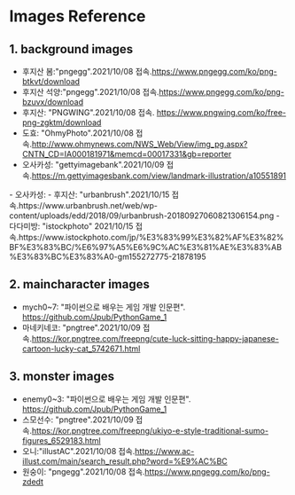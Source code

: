 # Images Reference
## 1. background images
- 후지산 봄:"pngegg".2021/10/08 접속.https://www.pngegg.com/ko/png-btkvt/download
- 후지산 석양:"pngegg".2021/10/08 접속.https://www.pngegg.com/ko/png-bzuvx/download
- 후지산: "PNGWING".2021/10/08 접속. https://www.pngwing.com/ko/free-png-zgktm/download
- 도효: "OhmyPhoto".2021/10/08 접속.http://www.ohmynews.com/NWS_Web/View/img_pg.aspx?CNTN_CD=IA000181971&memcd=00017331&gb=reporter
- 오사카성: "gettyimagebank".2021/10/09 접속.https://m.gettyimagesbank.com/view/landmark-illustration/a10551891

<Final image>
- 오사카성: 
- 후지산: "urbanbrush".2021/10/15 접속.https://www.urbanbrush.net/web/wp-content/uploads/edd/2018/09/urbanbrush-20180927060821306154.png 
- 다다미방: "istockphoto" 2021/10/15 접속.https://www.istockphoto.com/jp/%E3%83%99%E3%82%AF%E3%82%BF%E3%83%BC/%E6%97%A5%E6%9C%AC%E3%81%AE%E3%83%AB%E3%83%BC%E3%83%A0-gm155272775-21878195

## 2. maincharacter images
- mych0~7: "파이썬으로 배우는 게임 개발 인문편". https://github.com/Jpub/PythonGame_1
- 마네키네코: "pngtree".2021/10/09 접속.https://kor.pngtree.com/freepng/cute-luck-sitting-happy-japanese-cartoon-lucky-cat_5742671.html

## 3. monster images
- enemy0~3: "파이썬으로 배우는 게임 개발 인문편". https://github.com/Jpub/PythonGame_1
- 스모선수: "pngtree".2021/10/09 접속.https://kor.pngtree.com/freepng/ukiyo-e-style-traditional-sumo-figures_6529183.html
- 오니:"illustAC".2021/10/08 접속.https://www.ac-illust.com/main/search_result.php?word=%E9%AC%BC 
- 원숭이: "pngegg".2021/10/08 접속.https://www.pngegg.com/ko/png-zdedt